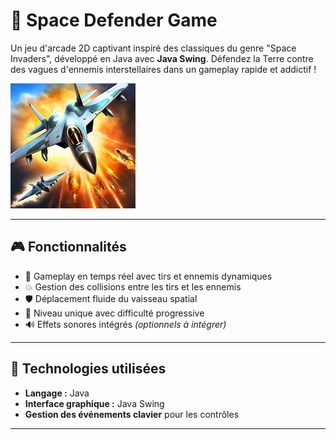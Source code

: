 # 🚀 Space Defender Game

Un jeu d'arcade 2D captivant inspiré des classiques du genre "Space Invaders", développé en Java avec **Java Swing**. Défendez la Terre contre des vagues d'ennemis interstellaires dans un gameplay rapide et addictif !

![Preview](./resources/game_icon.png) <!-- Tu peux ajouter une image ici -->

---

## 🎮 Fonctionnalités

- 👾 Gameplay en temps réel avec tirs et ennemis dynamiques
- 💥 Gestion des collisions entre les tirs et les ennemis
- 🛡️ Déplacement fluide du vaisseau spatial
- 🌌 Niveau unique avec difficulté progressive
- 🔊 Effets sonores intégrés *(optionnels à intégrer)*

---

## 🧪 Technologies utilisées

- **Langage :** Java
- **Interface graphique :** Java Swing
- **Gestion des événements clavier** pour les contrôles

---


